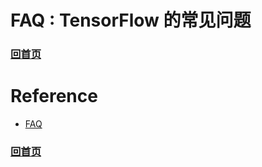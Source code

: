 # FAQ : TensorFlow 的常见问题
### [回首页](../README.md)


# Reference
- [FAQ](https://www.tensorflow.org/programmers_guide/faq?hl=zh-cn)

### [回首页](../README.md)
